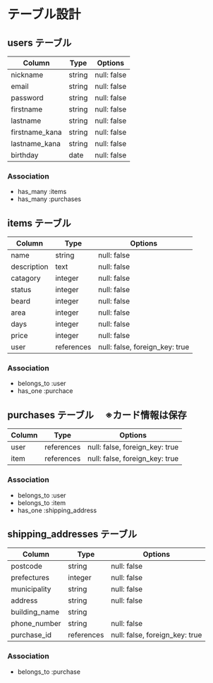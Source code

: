 # テーブル設計

## users テーブル

| Column         | Type    | Options     |
| -------------  | ------  | ----------- |
| nickname       | string  | null: false |
| email          | string  | null: false |
| password       | string  | null: false |
| firstname      | string  | null: false |
| lastname       | string  | null: false |
| firstname_kana | string  | null: false |
| lastname_kana  | string  | null: false |
| birthday       | date    | null: false |

### Association

- has_many :items
- has_many :purchases

## items テーブル

| Column      | Type       | Options                        |
| ----------- | ---------- | ------------------------------ |
| name        | string     | null: false                    |
| description | text       | null: false                    |
| catagory    | integer    | null: false                    |
| status      | integer    | null: false                    |
| beard       | integer    | null: false                    |
| area        | integer    | null: false                    |
| days        | integer    | null: false                    |
| price       | integer    | null: false                    |
| user        | references | null: false, foreign_key: true |

### Association

- belongs_to :user
- has_one :purchace

## purchases テーブル 　※カード情報は保存

| Column  | Type       | Options                        |
| ------- | ---------- | ------------------------------ |
| user    | references | null: false, foreign_key: true |
| item    | references | null: false, foreign_key: true |

### Association

- belongs_to :user
- belongs_to :item
- has_one :shipping_address

## shipping_addresses テーブル

| Column           | Type       | Options                        |
| ---------------- | ---------- | ------------------------------ |
| postcode         | string     | null: false                    |
| prefectures      | integer    | null: false                    |
| municipality     | string     | null: false                    |
| address          | string     | null: false                    |
| building_name    | string     |                                |
| phone_number     | string     | null: false                    |
| purchase_id      | references | null: false, foreign_key: true |

### Association

- belongs_to :purchase
